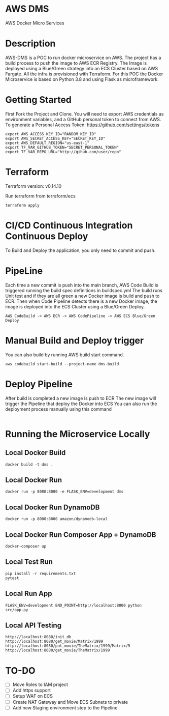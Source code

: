 # AWS DMS
AWS Docker Micro Services

# Description

AWS-DMS is a POC to run docker microservice on AWS. The project has a build process to push the image to AWS ECR Registry.
The Image is deployed using a Blue/Green strategy into an ECS Cluster based on AWS Fargate.
All the infra is provisioned with Terraform.
For this POC the Docker Microservice is based on Python 3.8 and using Flask as microframework.

# Getting Started
First Fork the Project and Clone.
You will need to export AWS credentials as environment variables, and a GitHub personal token to connect from AWS.
To generate a Personal Access Token: https://github.com/settings/tokens
```
export AWS_ACCESS_KEY_ID="RANDOM_KEY_ID"
export AWS_SECRET_ACCESS_KEY="SECRET_KEY_ID"
export AWS_DEFAULT_REGION="us-east-1"
export TF_VAR_GITHUB_TOKEN="SECRET_PERSONAL_TOKEN"
export TF_VAR_REPO_URL="http://gihub.com/user/repo"
```

# Terraform
Terraform version: v0.14.10

Run terraform from terraform/ecs
```
terraform apply
```

# CI/CD Continuous Integration Continuous Deploy
To Build and Deploy the application, you only need to commit and push.

# PipeLine
Each time a new commit is push into the main branch, AWS Code Build is triggered running the build spec definitions in buildspec.yml
The build runs Unit test and if they are all green a new Docker image is build and push to ECR.
Then when Code Pipeline detects there is a new Docker image, the image is deployed into the ECS Cluster using a Blue/Green Deploy.
```
AWS CodeBuild -> AWS ECR -> AWS CodePipeline -> AWS ECS Blue/Green Deploy
```

# Manual Build and Deploy trigger
You can also build by running AWS build start command.
```
aws codebuild start-build --project-name dms-build
```

# Deploy Pipeline
After build is completed a new image is push to ECR
The new image will trigger the Pipeline that deploy the Docker into ECS
You can also run the deployment process manually using this command
```

```
# Running the Microservice Locally
## Local Docker Build
```
docker build -t dms .
```
## Local Docker Run
```
docker run -p 8080:8080 -e FLASK_ENV=development dms
```
## Local Docker Run DynamoDB
```
docker run -p 8000:8000 amazon/dynamodb-local
```
## Local Docker Run Composer App + DynamoDB
```
docker-composer up
```


## Local Test Run
```
pip install -r requirements.txt
pytest
```

## Local Run App
```
FLASK_ENV=development END_POINT=http://localhost:8000 python src/app.py
```
## Local API Testing
```
http://localhost:8080/init_db
http://localhost:8080/get_movie/Matrix/1999
http://localhost:8080/put_movie/TheMatrix/1999/Matrix/5
http://localhost:8080/get_movie/TheMatrix/1999
```


# TO-DO
- [ ] Move Roles to IAM project
- [ ] Add https support
- [ ] Setup WAF on ECS
- [ ] Create NAT Gateway and Move ECS Subnets to private
- [ ] Add new Staging environment step to the Pipeline
